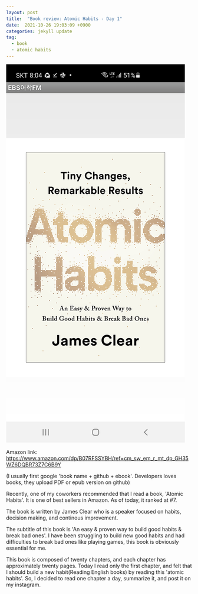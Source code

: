 ```yaml
---
layout: post
title:  "Book review: Atomic Habits - Day 1"
date:  2021-10-26 19:03:09 +0900 
categories: jekyll update
tag:
  - book
  - atomic habits
---
```


![](/img/atomichabit.jpg)

Amazon link: https://www.amazon.com/dp/B07RFSSYBH/ref=cm_sw_em_r_mt_dp_GH35WZ6DQBR73Z7C6B9Y

(I usually first google 'book name + github + ebook'. Developers loves books, they upload PDF or epub version on github)

Recently, one of my coworkers recommended that I read a book, 'Atomic Habits'. It is one of best sellers in Amazon. As of today, it ranked at #7.

The book is written by James Clear who is a speaker focused on habits, decision making, and continous improvement.

The subtitle of this book is 'An easy & proven way to build good habits & break bad ones'. I have been struggling to build new good habits and had difficulties to break bad ones like playing games, this book is obviously essential for me.

This book is composed of twenty chapters, and each chapter has approximately twenty pages. Today I read only the first chapter, and felt that I should build a new habit(Reading English books) by reading this 'atomic habits'. So, I decided to read one chapter a day, summarize it, and post it on my instagram.
